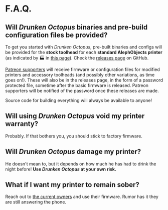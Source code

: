 # F.A.Q.

## Will *Drunken Octopus* binaries and pre-build configuration files be provided?

To get you started with *Drunken Octopus*, pre-built binaries and configs will be provided for the **stock toolhead** for each **standard AlephObjects printer** (as indicated by :factory: in [this page](Supported-Printers-and-Toolheads)). Check the [releases page] on GitHub.

[Patreon supporters] will receive firmware or configuration files for modified printers and accessory toolheads (and possibly other variations, as time goes on!). These will also be in the releases page, in the form of a password protected file, sometime after the basic firmware is released. Patreon supporters will be notified of the password once these releases are made.

Source code for building everything will always be available to anyone!

## Will using *Drunken Octopus* void my printer warranty?

Probably. If that bothers you, you should stick to factory firmware.

## Will *Drunken Octopus* damage my printer?

He doesn't mean to, but it depends on how much he has had to drink the night before! **Use *Drunken Octopus* at your own risk.**

## What if I want my printer to remain sober?

Reach out to [the current owners] and use their firmware. Rumor has it they are still answering the phone.

[logo]: https://github.com/marciot/drunken-octopus-marlin/raw/master/images/drunk-octopus-lcd-2.bmp "Drunken Octopus Logo"
[Patreon supporters]: https://www.patreon.com/marciot "Marcio's Patreon Page"
[releases page]: https://github.com/marciot/drunken-octopus-marlin/releases
[the current owners]: https://www.lulzbot.com/